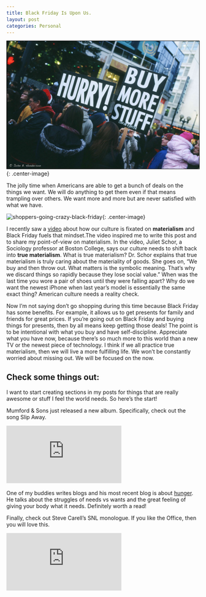 ```yaml
---
title: Black Friday Is Upon Us.
layout: post
categories: Personal
---
```


![crowd-of-people-black-friday](/assets/blog/post-black-friday.jpg){: .center-image}

The jolly time when Americans are able to get a bunch of deals on the things we want. We will do anything to get them even if that means trampling over others. We want more and more but are never satisfied with what we have.

![shoppers-going-crazy-black-friday](https://media.giphy.com/media/xUOxeRSgzGd7rbAqWs/giphy.gif){: .center-image}

I recently saw a [video](https://youtu.be/_GvvJ5qmumI?t=310) about how our culture is fixated on **materialism** and Black Friday fuels that mindset.The video inspired me to write this post and to share my point-of-view on materialism. In the video, Juliet Schor, a Sociology professor at Boston College, says our culture needs to shift back into **true materialism**. What is true materialism? Dr. Schor explains that true materialism is truly caring about the materiality of goods. She goes on, “We buy and then throw out. What matters is the symbolic meaning. That’s why we discard things so rapidly because they lose social value.” When was the last time you wore a pair of shoes until they were falling apart? Why do we want the newest iPhone when last year’s model is essentially the same exact thing? American culture needs a reality check.

Now I’m not saying don’t go shopping during this time because Black Friday has some benefits. For example, it allows us to get presents for family and friends for great prices. If you’re going out on Black Friday and buying things for presents, then by all means keep getting those deals! The point is to be intentional with what you buy and have self-discipline. Appreciate what you have now, because there’s so much more to this world than a new TV or the newest piece of technology. I think if we all practice true materialism, then we will live a more fulfilling life. We won’t be constantly worried about missing out. We will be focused on the now.

## Check some things out:

I want to start creating sections in my posts for things that are really awesome or stuff I feel the world needs. So here’s the start!

Mumford & Sons just released a new album. Specifically, check out the song Slip Away.

<iframe class="center-image blog-video" src="https://www.youtube.com/embed/LxTyy-XecxI" frameborder="0" allow="accelerometer; autoplay; encrypted-media; gyroscope; picture-in-picture" allowfullscreen></iframe>

One of my buddies writes blogs and his most recent blog is about [hunger](https://www.mankindblog.com/home/hunger-the-first-bite). He talks about the struggles of needs vs wants and the great feeling of giving your body what it needs. Definitely worth a read!

Finally, check out Steve Carell’s SNL monologue. If you like the Office, then you will love this.

<iframe class="center-image blog-video" src="https://www.youtube.com/embed/PBoaVkaWQy8" frameborder="0" allow="accelerometer; autoplay; encrypted-media; gyroscope; picture-in-picture" allowfullscreen></iframe>